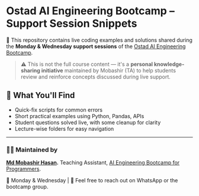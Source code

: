 # Ostad AI Engineering Bootcamp – Support Session Snippets

📌 This repository contains live coding examples and solutions shared during the **Monday & Wednesday support sessions** of the [Ostad AI Engineering Bootcamp](https://ostad.app/course/ai-engineering).

> ⚠️ This is not the full course content — it's a **personal knowledge-sharing initiative** maintained by Mobashir (TA) to help students review and reinforce concepts discussed during live support.

## 🔧 What You'll Find
- Quick-fix scripts for common errors
- Short practical examples using Python, Pandas, APIs
- Student questions solved live, with some cleanup for clarity
- Lecture-wise folders for easy navigation

---

### 🙋‍♂️ Maintained by
**[Md Mobashir Hasan](https://www.linkedin.com/in/mohas8/).** 
Teaching Assistant, [AI Engineering Bootcamp for Programmers](https://ostad.app/course/ai-engineering).

📅 Monday & Wednesday | 💬 Feel free to reach out on WhatsApp or the bootcamp group.
